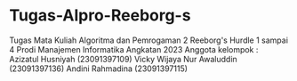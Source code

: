 # Tugas-Alpro-Reeborg-s
Tugas Mata Kuliah Algoritma dan Pemrogaman 2
Reeborg's Hurdle 1 sampai 4
Prodi Manajemen Informatika Angkatan 2023
Anggota kelompok :
Azizatul Husniyah (23091397109)
Vicky Wijaya Nur Awaluddin (23091397136)
Andini Rahmadina (23091397115)
